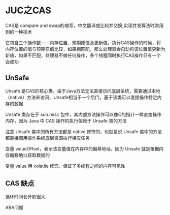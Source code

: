 # JUC之CAS

CAS是 compare and swap的缩写，中文翻译成比较并交换,实现并发算法时常用到的一种技术

它包含三个操作数——内存位置、预期原值及更新值，执行CAS操作的时候，将内存位置的值与预期原值比较，如果相匹配，那么处理器会自动将该位置值更新为新值，如果不匹配，处理器不做任何操作，多个线程同时执行CAS操作只有一个会成功

## UnSafe

 Unsafe 是CAS的核心类，由于Java方法无法直接访问底层系统，需要通过本地（native）方法来访问，Unsafe相当于一个后门，基于该类可以直接操作特定内存的数据

Unsafe 类存在于 sun.misc 包中，其内部方法操作可以像C的指针一样直接操作内存，因为 Java 中 CAS 操作的执行依赖于 Unsafe 类的方法

注意 Unsafe 类中的所有方法都是 native 修饰的，也就是说 Unsafe 类中的方法都直接调用操作系统底层资源执行相应任务 

变量 valueOffset，表示该变量值在内存中的偏移地址，因为 Unsafe 就是根据内存偏移地址获取数据的

变量 value 用 volatile 修饰，保证了多线程之间的内存可见性

## CAS 缺点

循环时间长开销很大

ABA问题